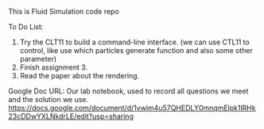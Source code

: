 This is Fluid Simulation code repo


To Do List:
1. Try the CLT11 to build a command-line interface. (we can use CTL11 to control, like use which particles generate function and also some other parameter)
2. Finish assignment 3.
3. Read the paper about the rendering.


Google Doc URL:
Our lab notebook, used to record all questions we meet and the solution we use.
https://docs.google.com/document/d/1vwjm4u57QHEDLY0mnqmElpk1lRHk23cDDwYXLNkdrLE/edit?usp=sharing